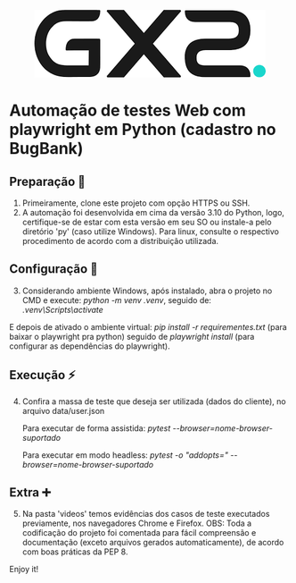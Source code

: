 <p align="center">
  <img src="./.github/logo.png" alt="poster">
</p>

# Automação de testes Web com playwright em Python (cadastro no BugBank)

## Preparação 📍
1. Primeiramente, clone este projeto com opção HTTPS ou SSH.
2. A automação foi desenvolvida em cima da versão 3.10 do Python, logo, certifique-se de estar com esta versão em seu SO ou instale-a pelo diretório 'py' (caso utilize Windows). Para linux, consulte o respectivo procedimento de acordo com a distribuição utilizada.

## Configuração 🏁
3. Considerando ambiente Windows, após instalado, abra o projeto no CMD e execute: _python -m venv .venv_, seguido de: _.venv\Scripts\activate_

 E depois de ativado o ambiente virtual: _pip install -r requirementes.txt_ (para baixar o playwright pra python) 
                                         seguido de _playwright install_ (para configurar as dependências do playwright).

## Execução ⚡
4. Confira a massa de teste que deseja ser utilizada (dados do cliente), no arquivo data/user.json 

   Para executar de forma assistida: _pytest --browser=nome-browser-suportado_
   
   Para executar em modo headless: _pytest -o "addopts=" --browser=nome-browser-suportado_

## Extra ➕
5. Na pasta 'videos' temos evidências dos casos de teste executados previamente, nos navegadores Chrome e Firefox.
OBS: Toda a codificação do projeto foi comentada para fácil compreensão e documentação (exceto arquivos gerados automaticamente), de acordo com boas práticas da PEP 8. 


Enjoy it!

